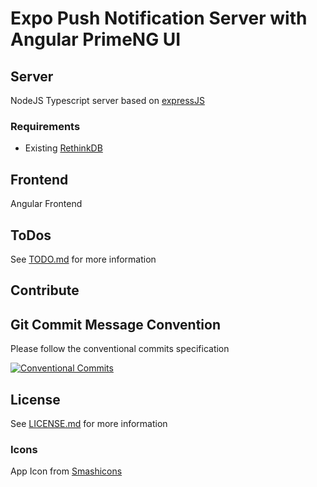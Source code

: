 # Expo Push Notification Server with Angular PrimeNG UI

## Server

NodeJS Typescript server based on [expressJS](https://expressjs.com/)

### Requirements

- Existing [RethinkDB](https://rethinkdb.com/docs/install/)

## Frontend

Angular Frontend

## ToDos

See [TODO.md](TODO.md) for more information

## Contribute

## Git Commit Message Convention

Please follow the conventional commits specification

[![Conventional Commits](https://img.shields.io/badge/Conventional%20Commits-1.0.0-yellow.svg)](https://conventionalcommits.org)

## License

See [LICENSE.md](LICENSE.md) for more information

### Icons

App Icon from [Smashicons](https://www.flaticon.com/authors/smashicons)
